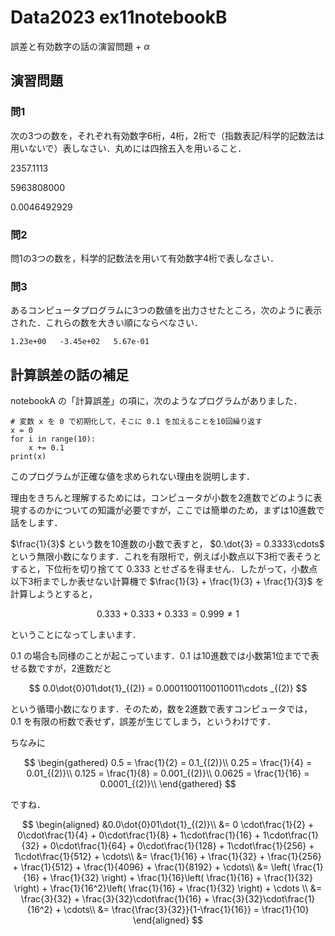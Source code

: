# Data2023 ex11notebookB

誤差と有効数字の話の演習問題 + $\alpha$

## 演習問題

### 問1

次の3つの数を，それぞれ有効数字6桁，4桁，2桁で（指数表記/科学的記数法は用いないで）表しなさい．丸めには四捨五入を用いること．

2357.1113

5963808000

0.0046492929

### 問2

問1の3つの数を，科学的記数法を用いて有効数字4桁で表しなさい．

### 問3

あるコンピュータプログラムに3つの数値を出力させたところ，次のように表示された．これらの数を大きい順にならべなさい．

```
1.23e+00   -3.45e+02   5.67e-01
```

## 計算誤差の話の補足

notebookA の「計算誤差」の項に，次のようなプログラムがありました．
```
# 変数 x を 0 で初期化して，そこに 0.1 を加えることを10回繰り返す
x = 0
for i in range(10):
    x += 0.1
print(x)
```
このプログラムが正確な値を求められない理由を説明します．

理由をきちんと理解するためには，コンピュータが小数を2進数でどのように表現するのかについての知識が必要ですが，ここでは簡単のため，まずは10進数で話をします．

$\frac{1}{3}$ という数を10進数の小数で表すと， $0.\dot{3} = 0.3333\cdots$ という無限小数になります．これを有限桁で，例えば小数点以下3桁で表そうとすると，下位桁を切り捨てて $0.333$ とせざるを得ません．したがって，小数点以下3桁までしか表せない計算機で $\frac{1}{3} + \frac{1}{3} + \frac{1}{3}$ を計算しようとすると，

$$
0.333 + 0.333 + 0.333 = 0.999 \ne 1
$$

ということになってしまいます．

$0.1$ の場合も同様のことが起こっています．$0.1$ は10進数では小数第1位までで表せる数ですが，2進数だと 

$$
0.0\dot{0}01\dot{1}_{(2)} = 0.00011001100110011\cdots _{(2)}
$$

という循環小数になります．そのため，数を2進数で表すコンピュータでは， $0.1$ を有限の桁数で表せず，誤差が生じてしまう，というわけです．

ちなみに

$$
\begin{gathered}
0.5 = \frac{1}{2} = 0.1_{(2)}\\
0.25 = \frac{1}{4} = 0.01_{(2)}\\
0.125 = \frac{1}{8} = 0.001_{(2)}\\
0.0625 = \frac{1}{16} = 0.0001_{(2)}\\
\end{gathered}
$$

ですね．

$$
\begin{aligned}
&0.0\dot{0}01\dot{1}_{(2)}\\
 &= 0 \cdot\frac{1}{2} + 0\cdot\frac{1}{4} + 0\cdot\frac{1}{8} + 1\cdot\frac{1}{16} + 1\cdot\frac{1}{32} + 0\cdot\frac{1}{64} + 0\cdot\frac{1}{128} + 1\cdot\frac{1}{256} + 1\cdot\frac{1}{512} + \cdots\\
&= \frac{1}{16} + \frac{1}{32} + \frac{1}{256} + \frac{1}{512} + \frac{1}{4096} + \frac{1}{8192} + \cdots\\
&= \left( \frac{1}{16} + \frac{1}{32} \right) + \frac{1}{16}\left( \frac{1}{16} + \frac{1}{32} \right) + \frac{1}{16^2}\left( \frac{1}{16} + \frac{1}{32} \right) + \cdots \\
&= \frac{3}{32} + \frac{3}{32}\cdot\frac{1}{16} + \frac{3}{32}\cdot\frac{1}{16^2} + \cdots\\
&= \frac{\frac{3}{32}}{1-\frac{1}{16}} = \frac{1}{10}
\end{aligned}
$$